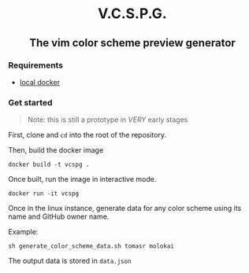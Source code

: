 <h1 align="center">V.C.S.P.G.</h1>

<h2 align="center">The vim color scheme preview generator</h2>

### Requirements

- [local docker](https://docs.docker.com/desktop/)

### Get started

> Note: this is still a prototype in _VERY_ early stages

First, clone and `cd` into the root of the repository.

Then, build the docker image

```shell
docker build -t vcspg .
```

Once built, run the image in interactive mode.

```shell
docker run -it vcspg
```

Once in the linux instance, generate data for any color scheme using its name and GitHub owner name.

Example:

```shell
sh generate_color_scheme_data.sh tomasr molokai
```

The output data is stored in `data.json`

